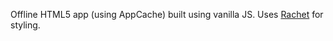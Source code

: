 Offline HTML5 app (using AppCache) built using vanilla JS. Uses [Rachet](http://goratchet.com/) for styling.